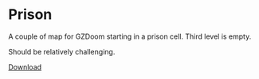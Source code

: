 # Prison

A couple of map for GZDoom starting in a prison cell. Third level is empty.

Should be relatively challenging.

[Download](https://github.com/beckadamtheinventor/GZDoomMaps/raw/master/Prison/PRISON.wad)